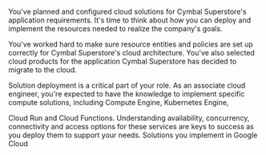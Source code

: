 You've planned and configured cloud solutions for Cymbal Superstore's application requirements. It's time to think about how you can deploy and implement the resources needed to realize the company's goals.

You've worked hard to make sure resource entities and policies are set up correctly for Cymbal Superstore's cloud architecture. You've also selected cloud products for the application Cymbal Superstore has decided to migrate to the cloud.

Solution deployment is a critical part of your role. As an associate cloud engineer, you're expected to have the knowledge to implement specific compute solutions, including Compute Engine, Kubernetes Engine,

Cloud Run and Cloud Functions. Understanding availability, concurrency, connectivity and access options for these services are keys to success as you deploy them to support your needs. Solutions you implement in Google Cloud


